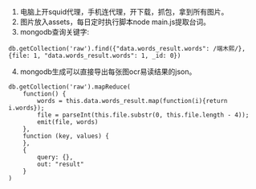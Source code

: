 1. 电脑上开squid代理，手机连代理，开下载，抓包，拿到所有图片。
2. 图片放入assets，每日定时执行脚本node main.js提取台词。
3. mongodb查询关键字: 
```
db.getCollection('raw').find({"data.words_result.words": /端木熙/}, {file: 1, "data.words_result.words": 1, _id: 0})
```
4. mongodb生成可以直接导出每张图ocr易读结果的json。

```
db.getCollection('raw').mapReduce(
    function() {
        words = this.data.words_result.map(function(i){return i.words});
        file = parseInt(this.file.substr(0, this.file.length - 4));
        emit(file, words)
    },
    function (key, values) {
    },
    {
        query: {},
        out: "result"
    }
)
```
